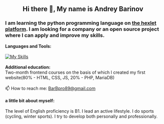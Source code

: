 <h2 align="center">Hi there 👋, My name is Andrey Barinov</h2>
<h3>I am learning the python programming language on <a href="https://ru.hexlet.io/u/andrewb" alt="link to the profile in the hexlet">the hexlet platform</a>. I am looking for a company or an open source project where I can apply and improve my skills.</h3>



<b>Languages and Tools:</b><br/><br/>
     [![My Skills](https://skillicons.dev/icons?i=py,git,ubuntu,html,css)](https://skillicons.dev)<br/><br/>
<b>Additional education:</b><br/>
Two-month frontend courses on the basis of which I created my first website(80% - HTML, CSS, JS, 20% - PHP, MariaDB)<br/><br/>
📫 How to reach me: BarBpro89@gmail.com <br/><br/>
<b>a little bit about myself:</b><br/><br/>
The level of English proficiency is B1.
I lead an active lifestyle. I do sports (cycling, winter sports).
I try to develop both personally and professionally.
<!--
**Andrey-Barinov/Andrey-Barinov** is a ✨ _special_ ✨ repository because its `README.md` (this file) appears on your GitHub profile.

Here are some ideas to get you started:

- 🔭 I’m currently working on ...
- 🌱 I’m currently learning ...
- 👯 I’m looking to collaborate on ...
- 🤔 I’m looking for help with ...
- 💬 Ask me about ...
- 📫 How to reach me: ...
- 😄 Pronouns: ...
- ⚡ Fun fact: ...
-->
